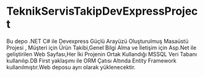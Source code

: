 # TeknikServisTakipDevExpressProject
Bu depo .NET C# ile Devexpress Güçlü Arayüzü Oluşturulmuş Masaüstü Projesi , Müşteri için Ürün Takibi,Genel Bilgi Alma ve İletişim için Asp.Net ile geliştirilen Web Sayfası,Her İki Projenin Ortak Kullandığı MSSQL Veri Tabanı kullanılıp.DB First yaklaşımı ile ORM Çatısı Altında Entity Framework kullanılmıştır.Web deposu ayrı olarak yüklenecektir.
